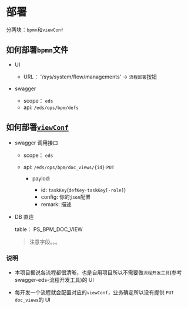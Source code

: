 # 部署

分两块：`bpmn`和`viewConf`

## 如何部署`bpmn`文件

- UI
  - URL： '/sys/system/flow/managements' -> `流程部署`按钮

- swagger
  - scope： `eds`
  - api: `/eds/ops/bpm/defs`


## 如何部署[`viewConf`](./ViewConf.md)

- swagger 调用接口

  - scope： `eds`
  - api: `/eds/ops/bpm/doc_views/{id}` `PUT`

    - paylod:

      - id: `taskKey`(`defKey-taskKey[-role]`)
      - config: 你的`json`配置
      - remark: 描述

- DB 直连

  table： PS_BPM_DOC_VIEW

  > 注意字段。。。

### 说明

- 本项目据说各流程都很清晰，也是自用项目所以不需要做`流程开发工具`(参考swagger-eds-流程开发工具)的 UI

- 每开发一个流程就会配置对应的`viewConf`，业务确定所以没有提供 `PUT doc_views`的 UI
